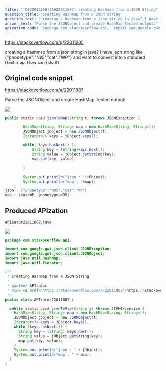 ```yaml
---
title: "[Q#22011200][A#22011887] creating Hashmap from a JSON String"
question_title: "creating Hashmap from a JSON String"
question_text: "creating a hashmap from a json string in java? I have json string like {\"phonetype\":\"N95\",\"cat\":\"WP\"} and want to convert into a standard Hashmap. How can i do it?"
answer_text: "Parse the JSONObject and create HashMap Tested output:"
apization_code: "package com.stackoverflow.api;  import com.google.gwt.json.client.JSONException; import com.google.gwt.json.client.JSONObject; import java.util.HashMap; import java.util.Iterator;  /**  * creating Hashmap from a JSON String  *  * @author APIzator  * @see <a href=\"https://stackoverflow.com/a/22011887\">https://stackoverflow.com/a/22011887</a>  */ public class APIzator22011887 {    public static void jsonToMap(String t) throws JSONException {     HashMap<String, String> map = new HashMap<String, String>();     JSONObject jObject = new JSONObject(t);     Iterator<?> keys = jObject.keys();     while (keys.hasNext()) {       String key = (String) keys.next();       String value = jObject.getString(key);       map.put(key, value);     }     System.out.println(\"json : \" + jObject);     System.out.println(\"map : \" + map);   } }"
---
```


https://stackoverflow.com/q/22011200

creating a hashmap from a json string in java?
I have json string like {&quot;phonetype&quot;:&quot;N95&quot;,&quot;cat&quot;:&quot;WP&quot;} and want to convert into a standard Hashmap.
How can i do it?



## Original code snippet

https://stackoverflow.com/a/22011887

Parse the JSONObject and create HashMap
Tested output:

<div class="code-logo"><img src="/stackoverflow.png" /></div>

```java
public static void jsonToMap(String t) throws JSONException {

        HashMap<String, String> map = new HashMap<String, String>();
        JSONObject jObject = new JSONObject(t);
        Iterator<?> keys = jObject.keys();

        while( keys.hasNext() ){
            String key = (String)keys.next();
            String value = jObject.getString(key); 
            map.put(key, value);

        }

        System.out.println("json : "+jObject);
        System.out.println("map : "+map);
    }
json : {"phonetype":"N95","cat":"WP"}
map : {cat=WP, phonetype=N95}
```

## Produced APIzation

[`APIzator22011887.java`](https://github.com/pasqualesalza/apization-temp-data/raw/master/search/APIzator22011887.java)

<div class="code-logo"><img src="/apizator.png" /></div>

```java
package com.stackoverflow.api;

import com.google.gwt.json.client.JSONException;
import com.google.gwt.json.client.JSONObject;
import java.util.HashMap;
import java.util.Iterator;

/**
 * creating Hashmap from a JSON String
 *
 * @author APIzator
 * @see <a href="https://stackoverflow.com/a/22011887">https://stackoverflow.com/a/22011887</a>
 */
public class APIzator22011887 {

  public static void jsonToMap(String t) throws JSONException {
    HashMap<String, String> map = new HashMap<String, String>();
    JSONObject jObject = new JSONObject(t);
    Iterator<?> keys = jObject.keys();
    while (keys.hasNext()) {
      String key = (String) keys.next();
      String value = jObject.getString(key);
      map.put(key, value);
    }
    System.out.println("json : " + jObject);
    System.out.println("map : " + map);
  }
}

```